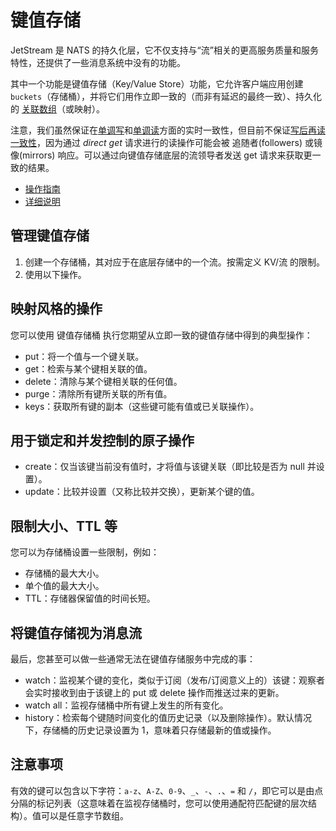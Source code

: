 # 键值存储

JetStream 是 NATS 的持久化层，它不仅支持与“流”相关的更高服务质量和服务特性，还提供了一些消息系统中没有的功能。

其中一个功能是键值存储（Key/Value Store）功能，它允许客户端应用创建 `buckets`（存储桶），并将它们用作立即一致的（而非有延迟的最终一致）、持久化的 [关联数组](https://en.wikipedia.org/wiki/Associative_array)（或映射）。

注意，我们虽然保证在[单调写](https://jepsen.io/consistency/models/monotonic-writes)和[单调读](https://jepsen.io/consistency/models/monotonic-reads)方面的实时一致性，但目前不保证[写后再读一致性](https://jepsen.io/consistency/models/read-your-writes)，因为通过 _direct get_ 请求进行的读操作可能会被 追随者(followers) 或镜像(mirrors) 响应。可以通过向键值存储底层的流领导者发送 get 请求来获取更一致的结果。

* [操作指南](kv_walkthrough.md)
* [详细说明](../../../using-nats/developing-with-nats/js/kv.md)

## 管理键值存储
1. 创建一个存储桶，其对应于在底层存储中的一个流。按需定义 KV/流 的限制。
2. 使用以下操作。

## 映射风格的操作
您可以使用 键值存储桶 执行您期望从立即一致的键值存储中得到的典型操作：

* put：将一个值与一个键关联。
* get：检索与某个键相关联的值。
* delete：清除与某个键相关联的任何值。
* purge：清除所有键所关联的所有值。
* keys：获取所有键的副本（这些键可能有值或已关联操作）。

## 用于锁定和并发控制的原子操作
* create：仅当该键当前没有值时，才将值与该键关联（即比较是否为 null 并设置）。
* update：比较并设置（又称比较并交换），更新某个键的值。

## 限制大小、TTL 等
您可以为存储桶设置一些限制，例如：

* 存储桶的最大大小。
* 单个值的最大大小。
* TTL：存储器保留值的时间长短。

## 将键值存储视为消息流

最后，您甚至可以做一些通常无法在键值存储服务中完成的事：

* watch：监视某个键的变化，类似于订阅（发布/订阅意义上的）该键：观察者会实时接收到由于该键上的 put 或 delete 操作而推送过来的更新。
* watch all：监视存储桶中所有键上发生的所有变化。
* history：检索每个键随时间变化的值历史记录（以及删除操作）。默认情况下，存储桶的历史记录设置为 1，意味着只存储最新的值或操作。

## 注意事项

有效的键可以包含以下字符：`a-z`、`A-Z`、`0-9`、`_`、`-`、`.`、`=` 和 `/`，即它可以是由点分隔的标记列表（这意味着在监视存储桶时，您可以使用通配符匹配键的层次结构）。值可以是任意字节数组。